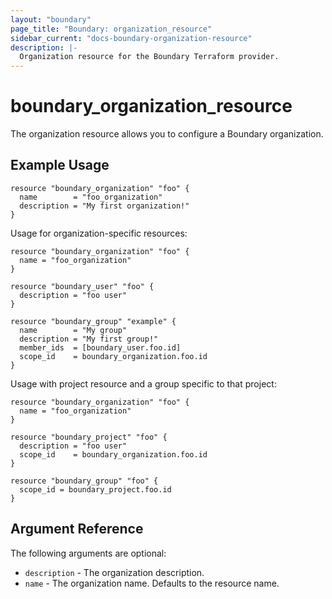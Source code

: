 ```yaml
---
layout: "boundary"
page_title: "Boundary: organization_resource"
sidebar_current: "docs-boundary-organization-resource"
description: |-
  Organization resource for the Boundary Terraform provider.
---
```


# boundary_organization_resource 
The organization resource allows you to configure a Boundary organization. 

## Example Usage

```hcl
resource "boundary_organization" "foo" {
  name        = "foo_organization"
  description = "My first organization!"
}
```

Usage for organization-specific resources:

```hcl
resource "boundary_organization" "foo" {
  name = "foo_organization"
}

resource "boundary_user" "foo" {
  description = "foo user"
}

resource "boundary_group" "example" {
  name        = "My group"
  description = "My first group!"
  member_ids  = [boundary_user.foo.id]
  scope_id    = boundary_organization.foo.id
}
```

Usage with project resource and a group specific to that project:
```hcl
resource "boundary_organization" "foo" {
  name = "foo_organization"
}

resource "boundary_project" "foo" {
  description = "foo user"
  scope_id    = boundary_organization.foo.id
}

resource "boundary_group" "foo" {
  scope_id = boundary_project.foo.id
}
```

## Argument Reference

The following arguments are optional:
* `description` - The organization description.
* `name` - The organization name. Defaults to the resource name.
